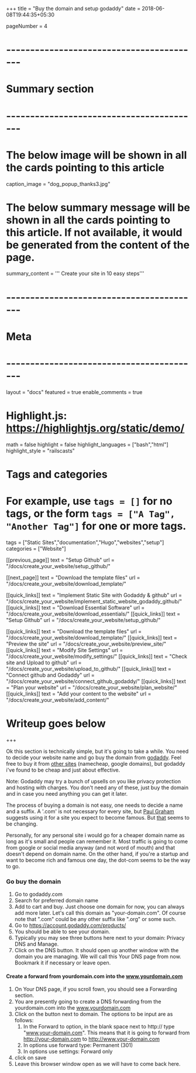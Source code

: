 +++
title = "Buy the domain and setup godaddy"
date = 2018-06-08T19:44:35+05:30

pageNumber = 4
# -----------------------------------------
# Summary section
# -----------------------------------------
# The below image will be shown in all the cards pointing to this article
caption_image = "dog_popup_thanks3.jpg"
# The below summary message will be shown in all the cards pointing to this article. If not available, it would be generated from the content of the page.
summary_content = '''
Create your site in 10 easy steps'''
# -----------------------------------------
# Meta
# -----------------------------------------
layout = "docs"
featured = true
enable_comments = true

# Highlight.js: https://highlightjs.org/static/demo/
math = false
highlight = false
highlight_languages = ["bash","html"]
highlight_style = "railscasts"

# Tags and categories
# For example, use `tags = []` for no tags, or the form `tags = ["A Tag", "Another Tag"]` for one or more tags.
tags = ["Static Sites","documentation","Hugo","websites","setup"]
categories = ["Website"]

[[previous_page]]
text = "Setup Github"
url = "/docs/create_your_website/setup_github/"

[[next_page]]
text = "Download the template files"
url = "/docs/create_your_website/download_template/"

[[quick_links]]
text = "Implement Static Site with Godaddy & github"
url = "/docs/create_your_website/implement_static_website_godaddy_github/"
[[quick_links]]
text = "Download Essential Software"
url = "/docs/create_your_website/download_essentials/"
[[quick_links]]
text = "Setup Github"
url = "/docs/create_your_website/setup_github/"

[[quick_links]]
text = "Download the template files"
url = "/docs/create_your_website/download_template/"
[[quick_links]]
text = "Preview the site"
url = "/docs/create_your_website/preview_site/"
[[quick_links]]
text = "Modify Site Settings"
url = "/docs/create_your_website/modify_settings/"
[[quick_links]]
text = "Check site and Upload to github"
url = "/docs/create_your_website/upload_to_github/"
[[quick_links]]
text = "Connect github and Godaddy"
url = "/docs/create_your_website/connect_github_godaddy/"
[[quick_links]]
text = "Plan your website"
url = "/docs/create_your_website/plan_website/"
[[quick_links]]
text = "Add your content to the website"
url = "/docs/create_your_website/add_content/"

# Writeup goes below
+++

Ok this section is technically simple, but it's going to take a while. You need to decide your website name and go buy the domain from [godaddy](https://www.godaddy.com/). Feel free to buy it from [other sites](https://makeawebsitehub.com/reviews/domain-registrars/) (namecheap, google domains), but godaddy i've found to be cheap and just about effective.

Note: Godaddy may try a bunch of upsells on you like privacy protection and hosting with charges. You don't need any of these, just buy the domain and in case you need anything you can get it later.

The process of buying a domain is not easy, one needs to decide a name and a suffix. A '.com' is not necessary for every site, but [Paul Graham](http://www.paulgraham.com/name.html) suggests using it for a site you expect to become famous. But [that](https://www.forbes.com/sites/christophersteiner/2017/05/03/most-startups-still-believe-they-need-a-dot-com-domain-but-that-is-changing/) seems to be changing.

Personally, for any personal site i would go for a cheaper domain name as long as it's small and people can remember it. Most traffic is going to come from google or social media anyway (and not word of mouth) and that doesn't depend on domain name. On the other hand, if you're a startup and want to become rich and famous one day, the dot-com seems to be the way to go.

### Go buy the domain

1. Go to godaddy.com
2. Search for preferred domain name
3. Add to cart and buy. Just choose one domain for now, you can always add more later. Let's call this domain as "your-domain.com". Of course note that ".com" could be any other suffix like ".org" or some such.
4. Go to https://account.godaddy.com/products/
5. You should be able to see your domain.
6. Typically you may see three buttons here next to your domain: Privacy DNS and Manage.
7. Click on the DNS button. It should open up another window with the domain you are managing. We will call this Your DNS page from now. Bookmark it if necessary or leave open.

#### Create a forward from yourdomain.com into the www.yourdomain.com

1. On Your DNS page, if you scroll fown, you should see a Forwarding section.
2. You are presently going to create a DNS forwarding from the yourdomain.com into the www.yourdomain.com
3. Click on the button next to domain. The options to be input are as follows:
    1. In the Forward to option, in the blank space next to http:// type "www.your-domain.com". This means that it is going to forward from http://your-domain.com to http://www.your-domain.com
    2. In options use forward type: Permanent (301)
    3. In options use settings: Forward only
4. click on save
5. Leave this browser window open as we will have to come back here.